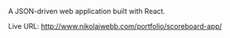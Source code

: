 A JSON-driven web application built with React.

Live URL: http://www.nikolaiwebb.com/portfolio/scoreboard-app/
